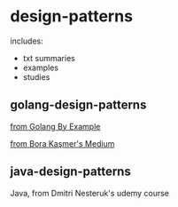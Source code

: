 # design-patterns
includes:
  - txt summaries 
  - examples
  - studies

## golang-design-patterns
[from Golang By Example](https://golangbyexample.com/all-design-patterns-golang/)

[from Bora Kaşmer's Medium](https://medium.com/swlh/design-patterns-in-go-d90e7866deff)

## java-design-patterns
Java, from Dmitri Nesteruk's udemy course
